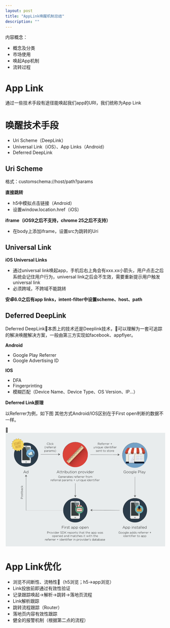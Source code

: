 ```yaml
---
layout: post
title: "AppLink唤醒机制总结"
description: ""
---
```


内容概念：

- 概念及分类
- 市场使用
- 唤起App机制
- 流转过程


<h1>App Link</h1>

通过一些技术手段有途径能唤起我们app的URI，我们统称为App Link


<h1>唤醒技术手段</h1>

- Uri Scheme（DeepLink）
- Universal Link（iOS）、App Links（Android）
- Deferred DeepLink

<h2>Uri Scheme</h2>

格式：customschema://host/path?params

<b>直接跳转</b>

- h5中模拟点击链接（Android）
- 设置window.location.href（iOS）

<b>iframe（iOS9之后不支持，chrome 25之后不支持）</b>

- 在body上添加iframe，设置src为跳转的Uri

<h2>Universal Link</h2>

<b>iOS Universal Links</b>

- 通过universal link唤起app，手机后右上角会有xxx.xx小箭头，用户点击之后系统会记住用户行为，universal link之后会不生效，需要重新提示用户触发universal link
- 必须跨域，不跨域不能跳转

<b>安卓6.0之后有app links，intent-filter中设置scheme、host、path</b>

<h2>Deferred DeepLink</h2>

Deferred DeepLink本质上的技术还是Deeplink技术，可以理解为一套可追踪的解决唤醒解决方案，一般由第三方实现如facebook、appflyer。


<b>Android</b>
- Google Play Referrer
- Google Advertising ID

<b> IOS </b>

- DFA
- Fingerprinting
- 模糊匹配（Device Name、Device Type、OS Version、IP...）

<b>Deferred Link原理</b>

以Referrer为例，如下图
其他方式Android/IOS区别在于First open判断的数据不一样。

![](/assets/images/deffered_deeplink.png)


<h1>App Link优化</h2>

- 浏览不间断性、流畅性（h5浏览；h5->app浏览）
- Link投放前即通过有效性验证
- 记录跟踪唤起->解析->跳转->落地页流程
- Link解析跟踪
- 跳转流程跟踪（Router）
- 落地页内容有效性跟踪
- 健全的报警机制（根据第二点的流程）
